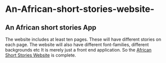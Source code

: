 # An-African-short-stories-website-
## An **African short stories** App


The website includes at least ten pages.
These will have different stories on each page.
The website will also have different font-families, different backgrounds etc
It is merely just a front end application.
So the [African Short Stories Website](http://african-short-stories-yvonne.bitballoon.com/) is complete.

